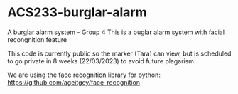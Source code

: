 # ACS233-burglar-alarm
A burglar alarm system - Group 4
This is a buglar alarm system with facial recongnition feature 

This code is currently public so the marker (Tara) can view, but is scheduled to go private in 8 weeks (22/03/2023) to avoid future plagarism.

We are using the face recognition library for python: https://github.com/ageitgey/face_recognition 

